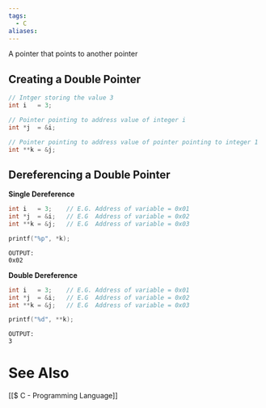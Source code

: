 ```yaml
---
tags:
  - C
aliases:
---
```

A pointer that points to another pointer

## Creating a Double Pointer
```c showlinenumbers
// Intger storing the value 3
int i   = 3;

// Pointer pointing to address value of integer i
int *j  = &i;

// Pointer pointing to address value of pointer pointing to integer 1
int **k = &j;
```

## Dereferencing a Double Pointer
**Single Dereference**
```c showlinenumbers
int i   = 3;    // E.G. Address of variable = 0x01
int *j  = &i;   // E.G  Address of variable = 0x02
int **k = &j;   // E.G  Address of variable = 0x03

printf("%p", *k);
```
```
OUTPUT:
0x02
```

**Double Dereference**
```c showlinenumbers
int i   = 3;    // E.G. Address of variable = 0x01
int *j  = &i;   // E.G  Address of variable = 0x02
int **k = &j;   // E.G  Address of variable = 0x03

printf("%d", **k);
```
```
OUTPUT:
3
```



# See Also
[[$ C - Programming Language]]